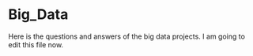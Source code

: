 # Big_Data
Here is the questions and answers of the big data projects.
I am going to edit this file now.
